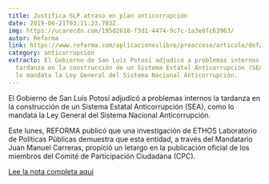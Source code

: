 ```yaml
---
title: Justifica SLP atraso en plan anticorrupción
date: 2019-06-21T03:11:23.703Z
img: https://ucarecdn.com/195d2618-f3d1-4474-9c7c-1a3e8fc63963/
autor: Reforma
link: https://www.reforma.com/aplicacioneslibre/preacceso/articulo/default.aspx?__rval=1&urlredirect=https://www.reforma.com/justifica-slp-atraso-en-plan-anticorrupcion/ar1702544?v=3&referer=--7d616165662f3a3a6262623b6770737a6778743b767a783a--
category: anticorrupcion
extracto: El Gobierno de San Luis Potosí adjudicó a problemas internos la
  tardanza en la construcción de un Sistema Estatal Anticorrupción (SEA), como
  lo mandata la Ley General del Sistema Nacional Anticorrupción.
---
```

El Gobierno de San Luis Potosí adjudicó a problemas internos la tardanza en la construcción de un Sistema Estatal Anticorrupción (SEA), como lo mandata la Ley General del Sistema Nacional Anticorrupción.

Este lunes, REFORMA publicó que una investigación de ETHOS Laboratorio de Políticas Públicas demuestra que esta entidad, a través del Mandatario Juan Manuel Carreras, propició un letargo en la publicación oficial de los miembros del Comité de Participación Ciudadana (CPC).

<!--StartFragment-->

[Lee la nota completa aquí](https://www.reforma.com/justifica-slp-atraso-en-plan-anticorrupcion/ar1702544?v=3)

<!--EndFragment-->